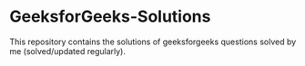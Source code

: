 # GeeksforGeeks-Solutions
This repository contains the solutions of geeksforgeeks questions solved by me (solved/updated regularly).  
